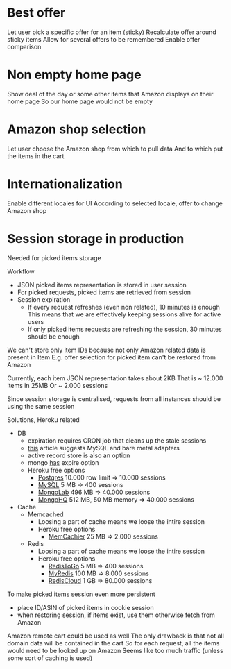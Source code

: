 # Best offer

Let user pick a specific offer for an item (sticky)
Recalculate offer around sticky items
Allow for several offers to be remembered
Enable offer comparison

# Non empty home page

Show deal of the day or some other items that Amazon displays on their home page
So our home page would not be empty

# Amazon shop selection

Let user choose the Amazon shop from which to pull data
And to which put the items in the cart

# Internationalization

Enable different locales for UI
According to selected locale, offer to change Amazon shop

# Session storage in production

Needed for picked items storage

Workflow

* JSON picked items representation is stored in user session
* For picked requests, picked items are retrieved from session
* Session expiration
    * If every request refreshes (even non related), 10 minutes is enough
      This means that we are effectively keeping sessions alive for active users
    * If only picked items requests are refreshing the session, 30 minutes should be enough

We can't store only item IDs because not only Amazon related data is present in Item
E.g. offer selection for picked item can't be restored from Amazon

Currently, each item JSON representation takes about 2KB
That is ~ 12.000 items in 25MB
Or ~ 2.000 sessions

Since session storage is centralised, requests from all instances should be using the same session

Solutions, Heroku related

* DB
    * expiration requires CRON job that cleans up the stale sessions
    * [this](http://errtheblog.com/posts/22-sessions-n-such) article suggests MySQL and bare metal adapters
    * active record store is also an option
    * mongo [has](http://docs.mongodb.org/manual/tutorial/expire-data/) expire option
    * Heroku free options
        * [Postgres](https://addons.heroku.com/heroku-postgresql) 10.000 row limit => 10.000 sessions
        * [MySQL](https://addons.heroku.com/cleardb) 5 MB => 400 sessions
        * [MongoLab](https://addons.heroku.com/mongolab) 496 MB => 40.000 sessions
        * [MongoHQ](https://addons.heroku.com/mongohq) 512 MB, 50 MB memory => 40.000 sessions
* Cache
    * Memcached
        * Loosing a part of cache means we loose the intire session
        * Heroku free options
            * [MemCachier](https://addons.heroku.com/memcachier) 25 MB => 2.000 sessions
    * Redis
        * Loosing a part of cache means we loose the intire session
        * Heroku free options
            * [RedisToGo](https://addons.heroku.com/redistogo) 5 MB => 400 sessions
            * [MyRedis](https://addons.heroku.com/myredis) 100 MB => 8.000 sessions
            * [RedisCloud](https://addons.heroku.com/rediscloud) 1 GB => 80.000 sessions

To make picked items session even more persistent

* place ID/ASIN of picked items in cookie session
* when restoring session, if items exist, use them otherwise fetch from Amazon

Amazon remote cart could be used as well
The only drawback is that not all domain data will be contained in the cart
So for each request, all the items would need to be looked up on Amazon
Seems like too much traffic (unless some sort of caching is used)